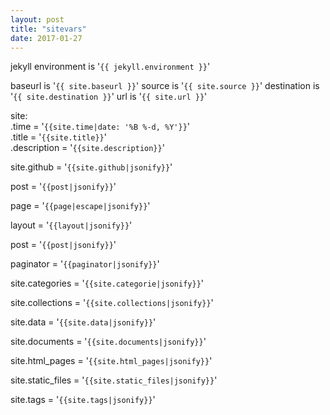 ```yaml
---
layout: post
title: "sitevars"
date: 2017-01-27
---
```


jekyll environment is '```{{ jekyll.environment }}```'

baseurl is '```{{ site.baseurl }}```'
source is '```{{ site.source }}```'
destination is '```{{ site.destination }}```'
url is '```{{ site.url }}```'

site:
<br>.time = '```{{site.time|date: '%B %-d, %Y'}}```'
<br>.title = '```{{site.title}}```'
<br>.description = '```{{site.description}}```'

site.github = '```{{site.github|jsonify}}```'

post = '```{{post|jsonify}}```'

page = '```{{page|escape|jsonify}}```'

layout = '```{{layout|jsonify}}```'

post = '```{{post|jsonify}}```'

paginator = '```{{paginator|jsonify}}```'

site.categories = '```{{site.categorie|jsonify}}```'

site.collections = '```{{site.collections|jsonify}}```'

site.data = '```{{site.data|jsonify}}```'

site.documents = '```{{site.documents|jsonify}}```'

site.html_pages = '```{{site.html_pages|jsonify}}```'

site.static_files = '```{{site.static_files|jsonify}}```'

site.tags = '```{{site.tags|jsonify}}```'
